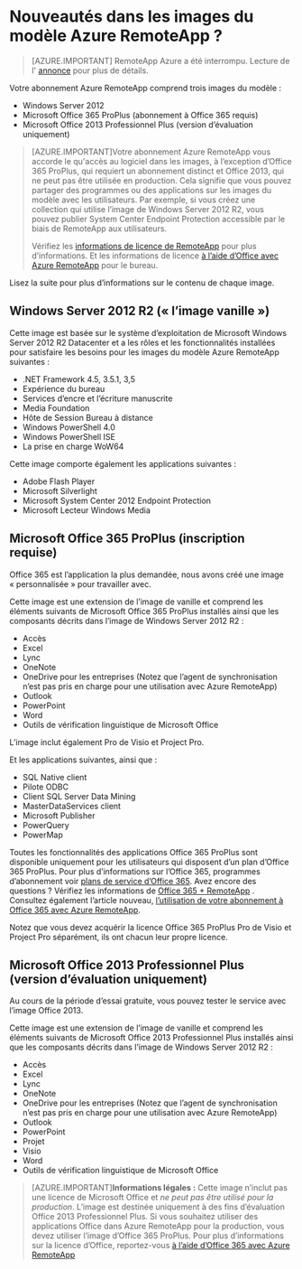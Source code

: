 <properties
    pageTitle="Nouveautés dans les images du modèle Azure RemoteApp ? | Microsoft Azure"
    description="Obtenir des informations sur les images de modèle inclus dans Azure RemoteApp."
    services="remoteapp"
    documentationCenter=""
    authors="lizap"
    manager="mbaldwin" />

<tags
    ms.service="remoteapp"
    ms.workload="compute"
    ms.tgt_pltfrm="na"
    ms.devlang="na"
    ms.topic="get-started-article"
    ms.date="08/15/2016"
    ms.author="elizapo" />

# <a name="what-is-in-the-azure-remoteapp-template-images"></a>Nouveautés dans les images du modèle Azure RemoteApp ?

> [AZURE.IMPORTANT]
> RemoteApp Azure a été interrompu. Lecture de l' [annonce](https://go.microsoft.com/fwlink/?linkid=821148) pour plus de détails.

Votre abonnement Azure RemoteApp comprend trois images du modèle :


- Windows Server 2012
- Microsoft Office 365 ProPlus (abonnement à Office 365 requis)
- Microsoft Office 2013 Professionnel Plus (version d’évaluation uniquement)

> [AZURE.IMPORTANT]Votre abonnement Azure RemoteApp vous accorde le qu'accès au logiciel dans les images, à l’exception d’Office 365 ProPlus, qui requiert un abonnement distinct et Office 2013, qui ne peut pas être utilisée en production. Cela signifie que vous pouvez partager des programmes ou des applications sur les images du modèle avec les utilisateurs. Par exemple, si vous créez une collection qui utilise l’image de Windows Server 2012 R2, vous pouvez publier System Center Endpoint Protection accessible par le biais de RemoteApp aux utilisateurs.
>
> Vérifiez les [informations de licence de RemoteApp](remoteapp-licensing.md) pour plus d’informations. Et les informations de licence [à l’aide d’Office avec Azure RemoteApp](remoteapp-o365.md) pour le bureau.

Lisez la suite pour plus d’informations sur le contenu de chaque image.

## <a name="windows-server-2012-r2--the-vanilla-image"></a>Windows Server 2012 R2 (« l’image vanille »)
Cette image est basée sur le système d’exploitation de Microsoft Windows Server 2012 R2 Datacenter et a les rôles et les fonctionnalités installées pour satisfaire les besoins pour les images du modèle Azure RemoteApp suivantes :


- .NET Framework 4.5, 3.5.1, 3,5
- Expérience du bureau
- Services d’encre et l’écriture manuscrite
- Media Foundation
- Hôte de Session Bureau à distance
- Windows PowerShell 4.0
- Windows PowerShell ISE
- La prise en charge WoW64

Cette image comporte également les applications suivantes :

- Adobe Flash Player
- Microsoft Silverlight
- Microsoft System Center 2012 Endpoint Protection
- Microsoft Lecteur Windows Media


## <a name="microsoft-office-365-proplus-subscription-required"></a>Microsoft Office 365 ProPlus (inscription requise)
Office 365 est l’application la plus demandée, nous avons créé une image « personnalisée » pour travailler avec.

Cette image est une extension de l’image de vanille et comprend les éléments suivants de Microsoft Office 365 ProPlus installés ainsi que les composants décrits dans l’image de Windows Server 2012 R2 :


- Accès
- Excel
- Lync
- OneNote
- OneDrive pour les entreprises (Notez que l’agent de synchronisation n’est pas pris en charge pour une utilisation avec Azure RemoteApp)
- Outlook
- PowerPoint
- Word
- Outils de vérification linguistique de Microsoft Office

L’image inclut également Pro de Visio et Project Pro.

Et les applications suivantes, ainsi que :

- SQL Native client
- Pilote ODBC
- Client SQL Server Data Mining
- MasterDataServices client
- Microsoft Publisher
- PowerQuery
- PowerMap


Toutes les fonctionnalités des applications Office 365 ProPlus sont disponible uniquement pour les utilisateurs qui disposent d’un plan d’Office 365 ProPlus. Pour plus d’informations sur l’Office 365, programmes d’abonnement voir [plans de service d’Office 365](http://technet.microsoft.com/library/office-365-plan-options.aspx). Avez encore des questions ? Vérifiez les informations de [Office 365 + RemoteApp](remoteapp-o365.md) . Consultez également l’article nouveau, [l’utilisation de votre abonnement à Office 365 avec Azure RemoteApp](remoteapp-officesubscription.md).

Notez que vous devez acquérir la licence Office 365 ProPlus Pro de Visio et Project Pro séparément, ils ont chacun leur propre licence.

## <a name="microsoft-office-2013-professional-plus-trial-only"></a>Microsoft Office 2013 Professionnel Plus (version d’évaluation uniquement)
Au cours de la période d’essai gratuite, vous pouvez tester le service avec l’image Office 2013.

Cette image est une extension de l’image de vanille et comprend les éléments suivants de Microsoft Office 2013 Professionnel Plus installés ainsi que les composants décrits dans l’image de Windows Server 2012 R2 :


- Accès
- Excel
- Lync
- OneNote
- OneDrive pour les entreprises (Notez que l’agent de synchronisation n’est pas pris en charge pour une utilisation avec Azure RemoteApp)
- Outlook
- PowerPoint
- Projet
- Visio
- Word
- Outils de vérification linguistique de Microsoft Office

> [AZURE.IMPORTANT]**Informations légales :** Cette image n’inclut pas une licence de Microsoft Office et *ne peut pas être utilisé pour la production*. L’image est destinée uniquement à des fins d’évaluation Office 2013 Professionnel Plus. Si vous souhaitez utiliser des applications Office dans Azure RemoteApp pour la production, vous devez utiliser l’image d’Office 365 ProPlus. Pour plus d’informations sur la licence d’Office, reportez-vous [à l’aide d’Office 365 avec Azure RemoteApp](remoteapp-o365.md)

